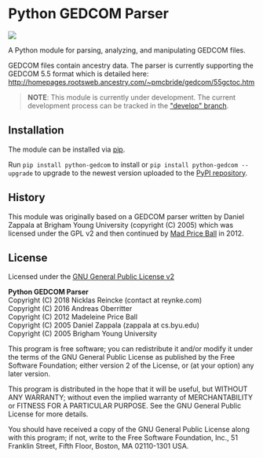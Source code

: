 # Python GEDCOM Parser

![](https://img.shields.io/badge/GEDCOM%20format%20version-5.5-yellowgreen.svg)

A Python module for parsing, analyzing, and manipulating GEDCOM files.

GEDCOM files contain ancestry data. The parser is currently supporting
the GEDCOM 5.5 format which is detailed here: http://homepages.rootsweb.ancestry.com/~pmcbride/gedcom/55gctoc.htm

> **NOTE**: This module is currently under development. The current development
> process can be tracked in the ["develop" branch](https://github.com/reynke/python-gedcom/tree/develop).

## Installation

The module can be installed via [pip](https://pip.pypa.io/).

Run `pip install python-gedcom` to install or `pip install python-gedcom --upgrade`
to upgrade to the newest version uploaded to the [PyPI repository](https://pypi.python.org/pypi/python-gedcom).

## History

This module was originally based on a GEDCOM parser written by 
Daniel Zappala at Brigham Young University (copyright (C) 2005) which
was licensed under the GPL v2 and then continued by
[Mad Price Ball](https://github.com/madprime) in 2012.

## License

Licensed under the [GNU General Public License v2](http://www.gnu.org/licenses/gpl-2.0.html)

**Python GEDCOM Parser**
<br>Copyright (C) 2018 Nicklas Reincke (contact at reynke.com)
<br>Copyright (C) 2016 Andreas Oberritter
<br>Copyright (C) 2012 Madeleine Price Ball
<br>Copyright (C) 2005 Daniel Zappala (zappala at cs.byu.edu)
<br>Copyright (C) 2005 Brigham Young University

This program is free software; you can redistribute it and/or modify
it under the terms of the GNU General Public License as published by
the Free Software Foundation; either version 2 of the License, or
(at your option) any later version.

This program is distributed in the hope that it will be useful,
but WITHOUT ANY WARRANTY; without even the implied warranty of
MERCHANTABILITY or FITNESS FOR A PARTICULAR PURPOSE.  See the
GNU General Public License for more details.

You should have received a copy of the GNU General Public License along
with this program; if not, write to the Free Software Foundation, Inc.,
51 Franklin Street, Fifth Floor, Boston, MA 02110-1301 USA.
